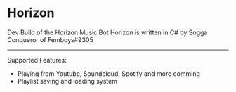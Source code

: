 # Horizon

Dev Build of the Horizon Music Bot
Horizon is written in C# by Sogga Conqueror of Femboys#9305

---

Supported Features:

- Playing from Youtube, Soundcloud, Spotify and more comming
- Playlist saving and loading system

